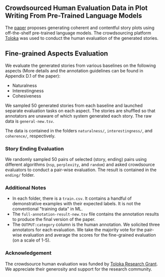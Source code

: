 ## Crowdsourced Human Evaluation Data in Plot Writing From Pre-Trained Language Models

The [paper](https://arxiv.org/abs/2206.03021) proposes generating coherent and contentful story plots using off-the-shelf pre-trained language models. The crowdsourcing platform [Toloka](https://toloka.ai/) was used to conduct the human evaluation of the generated stories.

## Fine-grained Aspects Evaluation

We evaluate the generated stories from various baselines on the following aspects (More details and the annotation guidelines can be found in Appendix D.1 of the paper): 

- Naturalness
- Interestingness
- Cohesiveness

We sampled 50 generated stories from each baseline and launched separate evaluation tasks on each aspect. The stories are shuffled so that annotators are unaware of which system generated each story. The raw data is `general-new.tsv`.

The data is contained in the folders `naturalness/`, `interestingness/`, and `coherence/`, respectively. 

### Story Ending Evaluation

We randomly sampled 50 pairs of selected (story, ending) pairs using different algorithms (`nsp`, `perplexity`, and `random`) and asked crowdsource evaluators to conduct a pair-wise evaluation. The result is contained in the `ending/` folder.

### Additional Notes

- In each folder, there is a `train.csv`. It contains a handful of demonstrative examples with their expected labels. It is not the conventional "training data" in ML.
- The `full-annotation-result-new.tsv` file contains the annotation results to produce the final version of the paper.
- The `OUTPUT:category` column is the human annotation. We solicited three annotators for each evaluation. We take the majority vote for the pair-wise evaluation and average the scores for the fine-grained evaluation (on a scale of 1-5). 

### Acknowledgement

The crowdsource human evaluation was funded by [Toloka Research Grant](https://toloka.ai/grants/). We appreciate their generosity and support for the research community.